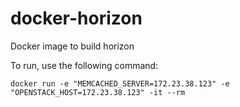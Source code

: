 # docker-horizon

Docker image to build horizon

To run, use the following command:

```
docker run -e "MEMCACHED_SERVER=172.23.38.123" -e "OPENSTACK_HOST=172.23.38.123" -it --rm
```
